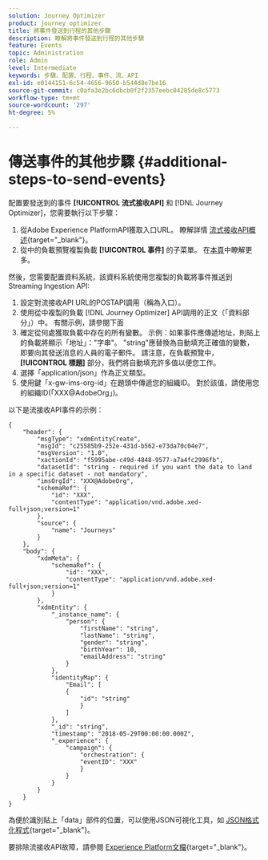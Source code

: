 ```yaml
---
solution: Journey Optimizer
product: journey optimizer
title: 將事件發送到行程的其他步驟
description: 瞭解將事件發送到行程的其他步驟
feature: Events
topic: Administration
role: Admin
level: Intermediate
keywords: 步驟、配置、行程、事件、流、API
exl-id: e0144151-6c54-4656-9650-b544d8e7be16
source-git-commit: c0afa3e2bc6dbcb0f2f2357eebc04285de8c5773
workflow-type: tm+mt
source-wordcount: '297'
ht-degree: 5%

---
```


# 傳送事件的其他步驟 {#additional-steps-to-send-events}

配置要發送到的事件 **[!UICONTROL 流式接收API]** 和 [!DNL Journey Optimizer]，您需要執行以下步驟：

1. 從Adobe Experience PlatformAPI獲取入口URL。 瞭解詳情 [流式接收API概述](https://experienceleague.adobe.com/docs/experience-platform/ingestion/streaming/overview.html?lang=zh-Hant){target="_blank"}。
1. 從中的負載預覽複製負載 **[!UICONTROL 事件]** 的子菜單。 在[本頁](../event/about-creating.md#define-the-payload-fields)中瞭解更多。

然後，您需要配置資料系統，該資料系統使用您複製的負載將事件推送到Streaming Ingestion API:

1. 設定對流接收API URL的POSTAPI調用（稱為入口）。
1. 使用從中複製的負載 [!DNL Journey Optimizer] API調用的正文（「資料部分」）中。 有關示例，請參閱下面
1. 確定從何處獲取負載中存在的所有變數。 示例：如果事件應傳遞地址，則貼上的負載將顯示「地址」：&quot;字串&quot;。 &quot;string&quot;應替換為自動填充正確值的變數，即要向其發送消息的人員的電子郵件。 請注意，在負載預覽中， **[!UICONTROL 標題]** 部分，我們將自動填充許多值以便您工作。
1. 選擇「application/json」作為正文類型。
1. 使用鍵「x-gw-ims-org-id」在題頭中傳遞您的組織ID。 對於該值，請使用您的組織ID(「XXX@AdobeOrg」)。

以下是流接收API事件的示例：

```
{
    "header": {
        "msgType": "xdmEntityCreate",
        "msgId": "c25585b9-252e-431d-b562-e73da70c04e7",
        "msgVersion": "1.0",
        "xactionId": "f5995abe-c49d-4848-9577-a7a4fc2996fb",
        "datasetId": "string - required if you want the data to land in a specific dataset - not mandatory",
        "imsOrgId": "XXX@AdobeOrg",
        "schemaRef": {
            "id": "XXX",
            "contentType": "application/vnd.adobe.xed-full+json;version=1"
        },
        "source": {
            "name": "Journeys"
        }
    },
    "body": {
        "xdmMeta": {
            "schemaRef": {
                "id": "XXX",
                "contentType": "application/vnd.adobe.xed-full+json;version=1"
            }
        },
        "xdmEntity": {
            "_instance_name": {
                "person": {
                    "firstName": "string",
                    "lastName": "string",
                    "gender": "string",
                    "birthYear": 10,
                    "emailAddress": "string"
                }
            },
            "identityMap": {
                "Email": [
                {
                    "id": "string"
                    }
                ]
            },
            "_id": "string",
            "timestamp": "2018-05-29T00:00:00.000Z",
            "_experience": {
                "campaign": {
                    "orchestration": {
                    "eventID": "XXX"
                    }
                }
            }
        }
    }
}
```

為便於識別貼上「data」部件的位置，可以使用JSON可視化工具，如 [JSON格式化程式](https://jsonformatter.curiousconcept.com){target="_blank"}。

要排除流接收API故障，請參閱 [Experience Platform文檔](https://experienceleague.adobe.com/docs/experience-platform/ingestion/streaming/troubleshooting.html){target="_blank"}。
